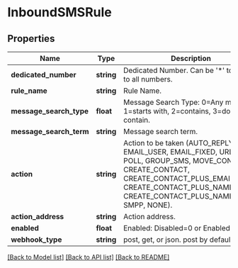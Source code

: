 # InboundSMSRule

## Properties
Name | Type | Description | Notes
------------ | ------------- | ------------- | -------------
**dedicated_number** | **string** | Dedicated Number. Can be &#x27;*&#x27; to apply to all numbers. | 
**rule_name** | **string** | Rule Name. | 
**message_search_type** | **float** | Message Search Type: 0&#x3D;Any message, 1&#x3D;starts with, 2&#x3D;contains, 3&#x3D;does not contain. | 
**message_search_term** | **string** | Message search term. | 
**action** | **string** | Action to be taken (AUTO_REPLY, EMAIL_USER, EMAIL_FIXED, URL, SMS, POLL, GROUP_SMS, MOVE_CONTACT, CREATE_CONTACT, CREATE_CONTACT_PLUS_EMAIL, CREATE_CONTACT_PLUS_NAME_EMAIL CREATE_CONTACT_PLUS_NAME, SMPP, NONE). | 
**action_address** | **string** | Action address. | 
**enabled** | **float** | Enabled: Disabled&#x3D;0 or Enabled&#x3D;1. | 
**webhook_type** | **string** | post, get, or json. post by default | [optional] 

[[Back to Model list]](../../README.md#documentation-for-models) [[Back to API list]](../../README.md#documentation-for-api-endpoints) [[Back to README]](../../README.md)

